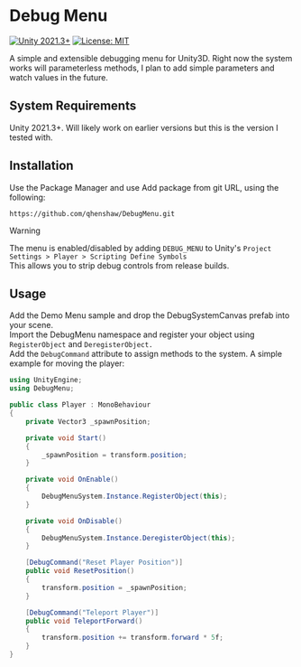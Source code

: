 # Debug Menu
[![Unity 2021.3+](https://img.shields.io/badge/unity-2021.3%2B-blue.svg)](https://unity3d.com/get-unity/download)
[![License: MIT](https://img.shields.io/badge/License-MIT-brightgreen.svg)](LICENSE.md)

A simple and extensible debugging menu for Unity3D.
Right now the system works will parameterless methods, I plan to add simple parameters and watch values in the future.

## System Requirements
Unity 2021.3+. Will likely work on earlier versions but this is the version I tested with.

## Installation
Use the Package Manager and use Add package from git URL, using the following: 
```
https://github.com/qhenshaw/DebugMenu.git
```

> [!WARNING]  
> The menu is enabled/disabled by adding ```DEBUG_MENU``` to Unity's ```Project Settings > Player > Scripting Define Symbols```  
> This allows you to strip debug controls from release builds.

## Usage
Add the Demo Menu sample and drop the DebugSystemCanvas prefab into your scene.  
Import the DebugMenu namespace and register your object using ``RegisterObject`` and ``DeregisterObject.``  
Add the ``DebugCommand`` attribute to assign methods to the system. A simple example for moving the player:  
```cs
using UnityEngine;
using DebugMenu;

public class Player : MonoBehaviour
{
    private Vector3 _spawnPosition;

    private void Start()
    {
        _spawnPosition = transform.position;
    }

    private void OnEnable()
    {
        DebugMenuSystem.Instance.RegisterObject(this);
    }

    private void OnDisable()
    {
        DebugMenuSystem.Instance.DeregisterObject(this);
    }

    [DebugCommand("Reset Player Position")]
    public void ResetPosition()
    {
        transform.position = _spawnPosition;
    }

    [DebugCommand("Teleport Player")]
    public void TeleportForward()
    {
        transform.position += transform.forward * 5f;
    }
}
```
